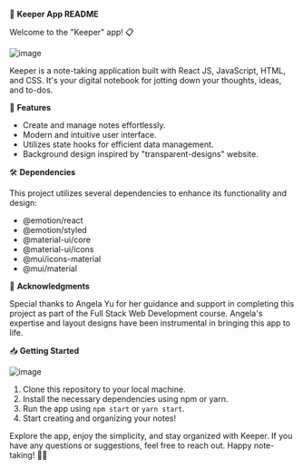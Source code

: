 📝 **Keeper App README**

Welcome to the "Keeper" app! 📋

![image](https://github.com/fixmanish/keeper-app-nexgen/assets/131751286/cc42b8c8-7149-48ba-8d50-22ac5446f60b)

Keeper is a note-taking application built with React JS, JavaScript, HTML, and CSS. It's your digital notebook for jotting down your thoughts, ideas, and to-dos.

🚀 **Features**

- Create and manage notes effortlessly.
- Modern and intuitive user interface.
- Utilizes state hooks for efficient data management.
- Background design inspired by "transparent-designs" website.

🛠️ **Dependencies**

This project utilizes several dependencies to enhance its functionality and design:

- @emotion/react
- @emotion/styled
- @material-ui/core
- @material-ui/icons
- @mui/icons-material
- @mui/material

🙏 **Acknowledgments**

Special thanks to Angela Yu for her guidance and support in completing this project as part of the Full Stack Web Development course. Angela's expertise and layout designs have been instrumental in bringing this app to life.

📥 **Getting Started**

![image](https://github.com/fixmanish/keeper-app-nexgen/assets/131751286/4da929e1-9a6c-418c-b40a-8393633fcaba)

1. Clone this repository to your local machine.
2. Install the necessary dependencies using npm or yarn.
3. Run the app using `npm start` or `yarn start`.
4. Start creating and organizing your notes!

Explore the app, enjoy the simplicity, and stay organized with Keeper. If you have any questions or suggestions, feel free to reach out. Happy note-taking! 📝✨
